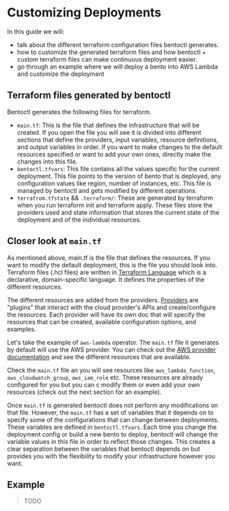 # Customizing Deployments

In this guide we will:
- talk about the different terraform configuration files bentoctl generates.
- how to customize the generated terraform files and how bentoctl + custom
  terraform files can make continuous deployment easier.
- go through an example where we will deploy a bento into AWS Lambda and
  customize the deployment

## Terraform files generated by bentoctl

Bentoctl generates the following files for terraform.
- `main.tf`: This is the file that defines the infrastructure that will be
  created. If you open the file you will see it is divided into different
  sections that define the providers, input variables, resource definitions, and
  output variables in order. If you want to make changes to the default
  resources specified or want to add your own ones, directly make the changes
  into this file. 
- `bentoctl.tfvars`: This file contains all the values specific for the current
  deployment. This file points to the version of bento that is deployed, any
  configuration values like region, number of instances, etc. This file is
  managed by bentoctl and gets modified by different operations.
- `terrafrom.tfstate` && `.terraform/`: These are generated by terraform when
  you run terraform init and terraform apply. These files store the providers
  used and state information that stores the current state of the deployment and
  of the individual resources. 

## Closer look at `main.tf`
As mentioned above, main.tf is the file that defines the resources. If you want
to modify the default deployment, this is the file you should look into.
Terraform files (.hcl files) are written in [Terraform
Language](https://www.terraform.io/language) which is a declarative,
domain-specific language. It defines the properties of the different resources.

The different resources are added from the providers.
[Providers](https://www.terraform.io/language/providers) are "plugins" that
interact with the cloud provider's APIs and create/configure the resources. Each
provider will have its own doc that will specify the resources that can be
created, available configuration options, and examples.

Let's take the example of `aws-lambda` operator. The `main.tf` file it generates
by default will use the AWS provider. You can check out the [AWS provider
documentation](https://registry.terraform.io/providers/hashicorp/aws/latest/docs)
and see the different resources that are available. 

Check the `main.tf` file an you will see resources like `aws_lambda_function`,
`aws_cloudwatch_group`, `aws_iam_role` etc. These resources are already
configured for you but you can c modify them or even add your own resources
(check out the next section for an example). 

Once `main.tf` is generated bentoctl does not perform any modifications on that
file. However, the `main.tf` has a set of variables that it depends on to
specify some of the configurations that can change between deployments.  These
variables are defined in `bentoctl.tfvars`. Each time you change the deployment
config or build a new bento to deploy, bentoctl will change the variable values
in this file in order to reflect those changes. This creates a clear separation
between the variables that bentoctl depends on but provides you with the
flexibility to modify your infrastructure however you want.

## Example
> TODO

 

